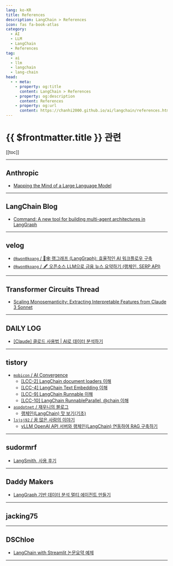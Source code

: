 ```yaml
---
lang: ko-KR
title: References
description: LangChain > References
icon: fas fa-book-atlas
category: 
  - AI
  - LLM
  - LangChain
  - References
tag: 
  - ai
  - llm
  - langchain
  - lang-chain
head:
  - - meta:
    - property: og:title
      content: LangChain > References
    - property: og:description
      content: References
    - property: og:url
      content: https://chanhi2000.github.io/ai/langchain/references.html
---
```


# {{ $frontmatter.title }} 관련

[[toc]]

---

## <VPIcon icon="iconfont icon-claude"/>Anthropic

- [Mapping the Mind of a Large Language Model](https://anthropic.com/research/mapping-mind-language-model)

<!-- END: anthropic.com -->

---

## LangChain Blog

- [Command: A new tool for building multi-agent architectures in LangGraph](https://blog.langchain.dev/command-a-new-tool-for-multi-agent-architectures-in-langgraph)

<!-- END: blog.langchain.dev -->

---

## <VPIcon icon="iconfont icon-velog"/>velog

- [`@kwon0koang` / 🦜🕸️ 랭그래프 (LangGraph): 효율적인 AI 워크플로우 구축](https://velog.io/@kwon0koang/%EB%9E%AD%EA%B7%B8%EB%9E%98%ED%94%84-LangGraph-%ED%9A%A8%EC%9C%A8%EC%A0%81%EC%9D%B8-AI-%EC%9B%8C%ED%81%AC%ED%94%8C%EB%A1%9C%EC%9A%B0-%EA%B5%AC%EC%B6%95)
- [`@kwon0koang` / 🖋 오픈소스 LLM으로 금융 뉴스 요약하기 (랭체인, SERP API)](https://velog.io/@kwon0koang/%EC%98%A4%ED%94%88%EC%86%8C%EC%8A%A4-LLM%EC%9C%BC%EB%A1%9C-%EA%B8%88%EC%9C%B5-%EB%89%B4%EC%8A%A4-%EC%9A%94%EC%95%BD%ED%95%98%EA%B8%B0-SERP-API)

<!-- END: velog.io -->

---

## Transformer Circuits Thread

- [Scaling Monosemanticity: Extracting Interpretable Features from Claude 3 Sonnet](https://transformer-circuits.pub/2024/scaling-monosemanticity/)

---

## DAILY LOG

- [\[Claude\] 클로드 사용법 | AI로 데이터 분석하기](https://jiyeonseo.github.io/2024/05/31/data-analytic-with-claude/)

---

## tistory

- [`mobicon` / AI Convergence](http://mobicon.tistory.com/m/)
  - [\[LCC-2\] LangChain document loaders 이해](http://mobicon.tistory.com/m/610)
  - [\[LCC-4\] LangChain Text Embedding 이해](https://mobicon.tistory.com/m/613)
  - [\[LCC-9\] LangChain Runnable 이해](http://mobicon.tistory.com/m/624)
  - [\[LCC-10\] LangChain RunnableParallel, @chain 이해](http://mobicon.tistory.com/m/625)
  <!-- END: mobicon -->
- [`aspdotnet` / 재우니의 블로그](https://aspdotnet.tistory.com/m/)
  - [랭체인(LangChain) 맛 보기(기초)](https://aspdotnet.tistory.com/m/3310)
  <!-- END: aspdotnet -->
- [`lsjsj92` / 꿈 많은 사람의 이야기](https://lsjsj92.tistory.com/m/)
  - [vLLM OpenAI API 서버와 랭체인(LangChain) 연동하여 RAG 구축하기](https://lsjsj92.tistory.com/m/674)
  <!-- END: lsjsj92 -->
<!-- END: tistory.com -->

---

## sudormrf

- [LangSmith, 사용 후기](https://sudormrf.run/2024/08/17/langsmith_review/)

---

## Daddy Makers

- [LangGraph 기반 데이터 분석 멀티 에이전트 만들기](https://daddynkidsmakers.blogspot.com/2024/10/langgraph.html)

<!-- END: daddynkidsmakers.blogspot.com -->

---

## jacking75

<!-- END: jacking75.github.io -->

---

## DSChloe

- [LangChain with Streamlit 논문요약 예제](https://dschloe.github.io/python/2025/02/langchain_streamlit/)

<!-- END: dschloe.github.io -->

---

<TagLinks />